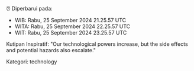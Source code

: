 ⏰ Diperbarui pada:
- WIB: Rabu, 25 September 2024 21.25.57 UTC
- WITA: Rabu, 25 September 2024 22.25.57 UTC
- WIT: Rabu, 25 September 2024 23.25.57 UTC

Kutipan Inspiratif:
"Our technological powers increase, but the side effects and potential hazards also escalate."


Kategori: technology

